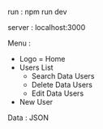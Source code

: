 run :
npm run dev

server :
localhost:3000

Menu :
- Logo = Home
- Users List
  - Search Data Users
  - Delete Data Users
  - Edit Data Users
- New User

Data : JSON

